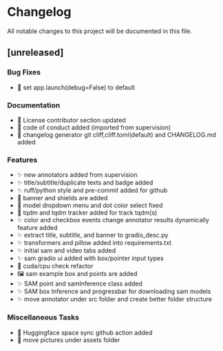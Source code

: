 # Changelog

All notable changes to this project will be documented in this file.

## [unreleased]

### Bug Fixes

- 🐞 set app.launch(debug=False) to default

### Documentation

- 📝 License contributor section updated
- 📝 code of conduct added (imported from supervision)
- 🚀 changelog generator git cliff,cliff.toml(default) and CHANGELOG.md added

### Features

- ✨ new annotators added from supervision
- ✨ title/subtitle/duplicate texts and badge added
- ✨ ruff/python style and pre-commit added for github
- 🚀 banner and shields are added
- 🚀 model dropdown menu and dot color select fixed
- 🚀 tqdm and tqdm tracker added for track tqdm(s)
- ✨ color and checkbox events change annotator results dynamically feature added
- ✨ extract title, subtitle, and banner to gradio_desc.py
- ✨ transformers and pillow added into requirements.txt
- ✨ initial sam and video tabs added
- ✨ sam gradio ui added with box/pointer input types
- 🔧 cuda/cpu check refactor
- 🖼️  sam example box and points are added
- ✨ SAM point and samInference class added
- ✨ SAM box Inference and progressbar for downloading sam models
- ✨ move annotator under src folder and create better folder structure

### Miscellaneous Tasks

- 👷 Huggingface space sync github action added
- 📁 move pictures under assets folder

<!-- generated by git-cliff -->
